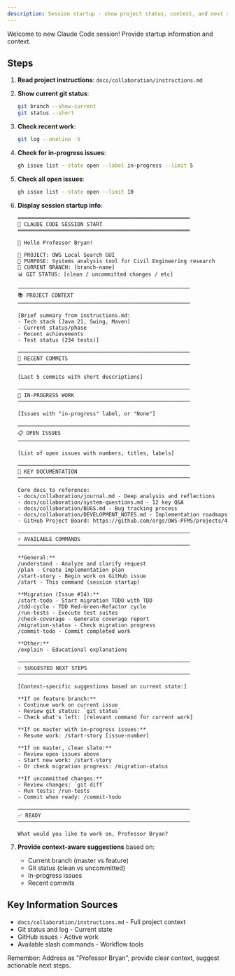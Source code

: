 ```yaml
---
description: Session startup - show project status, context, and next steps
---
```


Welcome to new Claude Code session! Provide startup information and context.

## Steps

1. **Read project instructions**: `docs/collaboration/instructions.md`

2. **Show current git status**:
   ```bash
   git branch --show-current
   git status --short
   ```

3. **Check recent work**:
   ```bash
   git log --oneline -5
   ```

4. **Check for in-progress issues**:
   ```bash
   gh issue list --state open --label in-progress --limit 5
   ```

5. **Check all open issues**:
   ```bash
   gh issue list --state open --limit 10
   ```

6. **Display session startup info**:

   ```
   ═══════════════════════════════════════════════════════
   🚀 CLAUDE CODE SESSION START
   ═══════════════════════════════════════════════════════

   👋 Hello Professor Bryan!

   📁 PROJECT: OWS Local Search GUI
   🎯 PURPOSE: Systems analysis tool for Civil Engineering research
   🌿 CURRENT BRANCH: [branch-name]
   📊 GIT STATUS: [clean / uncommitted changes / etc]

   ───────────────────────────────────────────────────────
   📚 PROJECT CONTEXT
   ───────────────────────────────────────────────────────

   [Brief summary from instructions.md:
   - Tech stack (Java 21, Swing, Maven)
   - Current status/phase
   - Recent achievements
   - Test status (234 tests)]

   ───────────────────────────────────────────────────────
   📝 RECENT COMMITS
   ───────────────────────────────────────────────────────

   [Last 5 commits with short descriptions]

   ───────────────────────────────────────────────────────
   🎯 IN-PROGRESS WORK
   ───────────────────────────────────────────────────────

   [Issues with "in-progress" label, or "None"]

   ───────────────────────────────────────────────────────
   📋 OPEN ISSUES
   ───────────────────────────────────────────────────────

   [List of open issues with numbers, titles, labels]

   ───────────────────────────────────────────────────────
   📖 KEY DOCUMENTATION
   ───────────────────────────────────────────────────────

   Core docs to reference:
   - docs/collaboration/journal.md - Deep analysis and reflections
   - docs/collaboration/system-questions.md - 12 key Q&A
   - docs/collaboration/BUGS.md - Bug tracking process
   - docs/collaboration/DEVELOPMENT_NOTES.md - Implementation roadmaps
   - GitHub Project Board: https://github.com/orgs/OWS-PFMS/projects/4

   ───────────────────────────────────────────────────────
   ⚡ AVAILABLE COMMANDS
   ───────────────────────────────────────────────────────

   **General:**
   /understand - Analyze and clarify request
   /plan - Create implementation plan
   /start-story - Begin work on GitHub issue
   /start - This command (session startup)

   **Migration (Issue #14):**
   /start-todo - Start migration TODO with TDD
   /tdd-cycle - TDD Red-Green-Refactor cycle
   /run-tests - Execute test suites
   /check-coverage - Generate coverage report
   /migration-status - Check migration progress
   /commit-todo - Commit completed work

   **Other:**
   /explain - Educational explanations

   ───────────────────────────────────────────────────────
   💡 SUGGESTED NEXT STEPS
   ───────────────────────────────────────────────────────

   [Context-specific suggestions based on current state:]

   **If on feature branch:**
   - Continue work on current issue
   - Review git status: `git status`
   - Check what's left: [relevant command for current work]

   **If on master with in-progress issues:**
   - Resume work: /start-story [issue-number]

   **If on master, clean slate:**
   - Review open issues above
   - Start new work: /start-story
   - Or check migration progress: /migration-status

   **If uncommitted changes:**
   - Review changes: `git diff`
   - Run tests: /run-tests
   - Commit when ready: /commit-todo

   ───────────────────────────────────────────────────────
   ✅ READY
   ───────────────────────────────────────────────────────

   What would you like to work on, Professor Bryan?
   ```

7. **Provide context-aware suggestions** based on:
   - Current branch (master vs feature)
   - Git status (clean vs uncommitted)
   - In-progress issues
   - Recent commits

## Key Information Sources

- `docs/collaboration/instructions.md` - Full project context
- Git status and log - Current state
- GitHub issues - Active work
- Available slash commands - Workflow tools

Remember: Address as "Professor Bryan", provide clear context, suggest actionable next steps.
